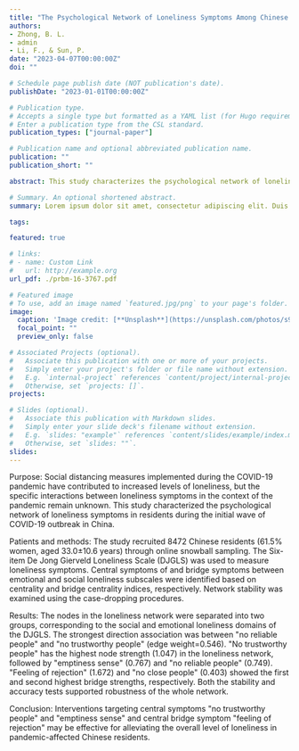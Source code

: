 ```yaml
---
title: "The Psychological Network of Loneliness Symptoms Among Chinese Residents During the COVID-19 Outbreak"
authors:
- Zhong, B. L.
- admin
- Li, F., & Sun, P.
date: "2023-04-07T00:00:00Z"
doi: ""

# Schedule page publish date (NOT publication's date).
publishDate: "2023-01-01T00:00:00Z"

# Publication type.
# Accepts a single type but formatted as a YAML list (for Hugo requirements).
# Enter a publication type from the CSL standard.
publication_types: ["journal-paper"]

# Publication name and optional abbreviated publication name.
publication: ""
publication_short: ""

abstract: This study characterizes the psychological network of loneliness symptoms among Chinese residents during the initial wave of the COVID-19 outbreak, identifying key central symptoms and bridge symptoms that could inform targeted interventions aimed at reducing loneliness in this population.

# Summary. An optional shortened abstract.
summary: Lorem ipsum dolor sit amet, consectetur adipiscing elit. Duis posuere tellus ac convallis placerat. Proin tincidunt magna sed ex sollicitudin condimentum.

tags:

featured: true

# links:
# - name: Custom Link
#   url: http://example.org
url_pdf: ./prbm-16-3767.pdf

# Featured image
# To use, add an image named `featured.jpg/png` to your page's folder. 
image:
  caption: 'Image credit: [**Unsplash**](https://unsplash.com/photos/s9CC2SKySJM)'
  focal_point: ""
  preview_only: false

# Associated Projects (optional).
#   Associate this publication with one or more of your projects.
#   Simply enter your project's folder or file name without extension.
#   E.g. `internal-project` references `content/project/internal-project/index.md`.
#   Otherwise, set `projects: []`.
projects:

# Slides (optional).
#   Associate this publication with Markdown slides.
#   Simply enter your slide deck's filename without extension.
#   E.g. `slides: "example"` references `content/slides/example/index.md`.
#   Otherwise, set `slides: ""`.
slides: 
---
```


Purpose: Social distancing measures implemented during the COVID-19 pandemic have contributed to increased levels of loneliness, but the specific interactions between loneliness symptoms in the context of the pandemic remain unknown. This study characterized the psychological network of loneliness symptoms in residents during the initial wave of COVID-19 outbreak in China.

Patients and methods: The study recruited 8472 Chinese residents (61.5% women, aged 33.0±10.6 years) through online snowball sampling. The Six-item De Jong Gierveld Loneliness Scale (DJGLS) was used to measure loneliness symptoms. Central symptoms of and bridge symptoms between emotional and social loneliness subscales were identified based on centrality and bridge centrality indices, respectively. Network stability was examined using the case-dropping procedures.

Results: The nodes in the loneliness network were separated into two groups, corresponding to the social and emotional loneliness domains of the DJGLS. The strongest direction association was between "no reliable people" and "no trustworthy people" (edge weight=0.546). "No trustworthy people" has the highest node strength (1.047) in the loneliness network, followed by "emptiness sense" (0.767) and "no reliable people" (0.749). "Feeling of rejection" (1.672) and "no close people" (0.403) showed the first and second highest bridge strengths, respectively. Both the stability and accuracy tests supported robustness of the whole network.

Conclusion: Interventions targeting central symptoms "no trustworthy people" and "emptiness sense" and central bridge symptom "feeling of rejection" may be effective for alleviating the overall level of loneliness in pandemic-affected Chinese residents.
